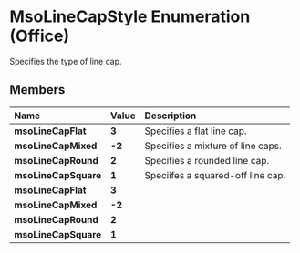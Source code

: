 
# MsoLineCapStyle Enumeration (Office)

Specifies the type of line cap.


## Members



|**Name**|**Value**|**Description**|
|:-----|:-----|:-----|
| **msoLineCapFlat**| **3**|Specifies a flat line cap.|
| **msoLineCapMixed**| **-2**|Specifies a mixture of line caps.|
| **msoLineCapRound**| **2**|Specifies a rounded line cap.|
| **msoLineCapSquare**| **1**|Speciifes a squared-off line cap.|
| **msoLineCapFlat**| **3**||
| **msoLineCapMixed**| **-2**||
| **msoLineCapRound**| **2**||
| **msoLineCapSquare**| **1**||
